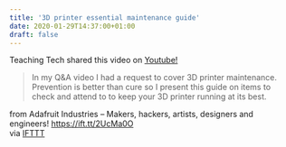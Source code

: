 ```yaml
---
title: '3D printer essential maintenance guide'
date: 2020-01-29T14:37:00+01:00
draft: false
---
```


Teaching Tech shared this video on [Youtube!](https://www.youtube.com/watch?v=kAafiApJs9A)

> In my Q&A video I had a request to cover 3D printer maintenance. Prevention is better than cure so I present this guide on items to check and attend to to keep your 3D printer running at its best.

  
  
from Adafruit Industries – Makers, hackers, artists, designers and engineers! https://ift.tt/2UcMa0O  
via [IFTTT](https://ifttt.com/?ref=da&site=blogger)